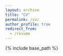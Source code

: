 ```yaml
---
layout: archive
title: "CV"
permalink: /cv/
author_profile: true
redirect_from:
  - /resume
---
```


{% include base_path %}

<object data="https://kibaraki.github.io/files/Academic_CV%20(9).pdf" width="1000" height="1000" type='application/pdf'></object>
